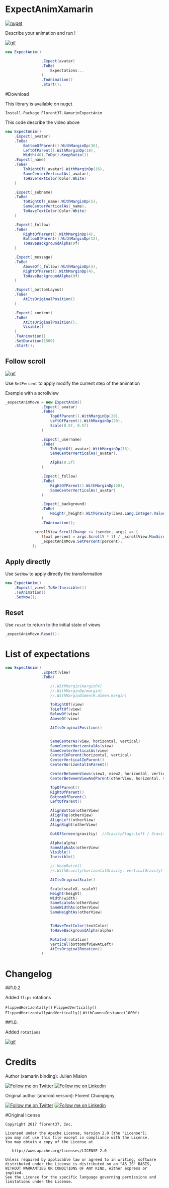 # ExpectAnimXamarin

[![nuget](https://img.shields.io/nuget/v/Florent37.XamarinExpectAnim.svg)](https://www.nuget.org/packages/Florent37.XamarinExpectAnim)

Describe your animation and run !

[![gif](https://raw.githubusercontent.com/florent37/ExpectAnim/master/media/sample.gif)](https://github.com/Julien-Mialon/ExpectAnimXamarin)

```csharp
new ExpectAnim()

                .Expect(avatar)
                .ToBe(
                    Expectations...
                )
                .ToAnimation()
                .Start();
```

#Download

This library is available on [nuget](https://www.nuget.org/packages/Florent37.XamarinExpectAnim) 

```
Install-Package Florent37.XamarinExpectAnim
```

This code describe the video above

```csharp
new ExpectAnim()
	.Expect(_avatar)
	.ToBe(
		BottomOfParent().WithMarginDp(36),
		LeftOfParent().WithMarginDp(16),
		Width(40).ToDp().KeepRatio())
	.Expect(_name)
	.ToBe(
		ToRightOf(_avatar).WithMarginDp(16),
		SameCenterVerticalAs(_avatar),
		ToHaveTextColor(Color.White)
	)

	.Expect(_subname)
	.ToBe(
		ToRightOf(_name).WithMarginDp(5),
		SameCenterVerticalAs(_name),
		ToHaveTextColor(Color.White)
	)

	.Expect(_follow)
	.ToBe(
		RightOfParent().WithMarginDp(4),
		BottomOfParent().WithMarginDp(12),
		ToHaveBackgroundAlpha(0f)
	)

	.Expect(_message)
	.ToBe(
		AboveOf(_follow).WithMarginDp(4),
		RightOfParent().WithMarginDp(4),
		ToHaveBackgroundAlpha(0f)
	)

	.Expect(_bottomLayout)
	.ToBe(
		AtItsOriginalPosition()
	)

	.Expect(_content)
	.ToBe(
		AtItsOriginalPosition(),
		Visible()
	)
	.ToAnimation()
	.SetDuration(1500)
	.Start();
```

## Follow scroll

[![gif](https://raw.githubusercontent.com/florent37/ExpectAnim/master/media/scroll.gif)](https://github.com/Julien-Mialon/ExpectAnimXamarin)

Use `SetPercent` to apply modify the current step of the animation

Exemple with a scrollview

```csharp
_expectAnimMove = new ExpectAnim()
				.Expect(_avatar)
				.ToBe(
					TopOfParent().WithMarginDp(20),
					LeftOfParent().WithMarginDp(20),
					Scale(0.5f, 0.5f)
				)

				.Expect(_username)
				.ToBe(
					ToRightOf(_avatar).WithMarginDp(16),
					SameCenterVerticalAs(_avatar),

					Alpha(0.5f)
				)

				.Expect(_follow)
				.ToBe(
					RightOfParent().WithMarginDp(20),
					SameCenterVerticalAs(_avatar)
				)

				.Expect(_background)
				.ToBe(
					Height(_height).WithGravity(Java.Lang.Integer.ValueOf((int)GravityFlags.Left), Java.Lang.Integer.ValueOf((int)GravityFlags.Top))
				)
				.ToAnimation();

			_scrollView.ScrollChange += (sender, args) => {
				float percent = args.ScrollY * 1f / _scrollView.MaxScrollAmount;
				_expectAnimMove.SetPercent(percent);
			};
```

## Apply directly

Use `SetNow` to apply directly the transformation

```csharp
new ExpectAnim()
	.Expect(_view).ToBe(Invisible())
	.ToAnimation()
	.SetNow();
```

## Reset

Use `reset` to return to the initial state of views

```csharp
_expectAnimMove.Reset():
```

# List of expectations

```csharp
new ExpectAnim()
                .Expect(view)
                .ToBe(

                    //.WithMargin(marginPx)
                    //.WithMarginDp(margin)
                    //.WithMarginDimen(R.dimen.margin)

                    ToRightOf(view)
                    ToLeftOf(view)
                    BelowOf(view)
                    AboveOf(view)

                    AtItsOriginalPosition()


                    SameCenterAs(view, horizontal, vertical)
                    SameCenterHorizontalAs(view)
                    SameCenterVerticalAs(view)
                    CenterInParent(horizontal, vertical)
                    CenterVerticalInParent()
                    CenterHorizontalInParent()

                    CenterBetweenViews(view1, view2, horizontal, vertical)
                    CenterBetweenViewAndParent(otherView, horizontal, vertical, toBeOnRight, toBeOnBottom)

                    TopOfParent()
                    RightOfParent()
                    BottomOfParent()
                    LeftOfParent()

                    AlignBottom(otherView)
                    AlignTop(otherView)
                    AlignLeft(otherView)
                    AlignRight(otherView)

                    OutOfScreen(gravitiy)  //GravityFlags.Left / GravityFlags.Right / GravityFlags.Top / GravityFlags.Bottom

                	Alpha(alpha)
                    SameAlphaAs(otherView)
                    Visible()
                    Invisible()

                    //.KeepRatio()
                    //.WithGravity(horizontalGravity, verticalGravity)

                    AtItsOriginalScale()

                    Scale(scaleX, scaleY)
                    Height(height)
                    Width(width)
                    SameScaleAs(otherView)
                    SameWidthAs(otherView)
                    SameHeightAs(otherView)


                    ToHaveTextColor(textColor)
                    ToHaveBackgroundAlpha(alpha)

                    Rotated(rotation)
                    Vertical(bottomOfViewAtLeft)
                    AtItsOriginalRotation()
                )

````

# Changelog

##1.0.2

Added `flips` rotations

`FlippedHorizontally()`
`FlippedVertically()`
`FlippedHorizontallyAndVertically()`
`WithCameraDistance(1000f)`

##1.0.

Added `rotations`

[![gif](https://raw.githubusercontent.com/florent37/ExpectAnim/master/media/rotations.gif)](https://github.com/Julien-Mialon/ExpectAnimXamarin)

# Credits

Author (xamarin binding): Julien Mialon

[![Follow me on Twitter](https://raw.githubusercontent.com/Julien-Mialon/ExpectAnimXamarin/32f4d7c7c8f995858cfdbe55e987e4cd69e84153/.assets/twitter.png)](https://twitter.com/Storm0x2A)
[![Follow me on Linkedin](https://raw.githubusercontent.com/Julien-Mialon/ExpectAnimXamarin/f543205233c75ecf453d330b5f3bfd4e7a746376/.assets/in.png)](https://fr.linkedin.com/in/julienmialon)

Original author (android version): Florent Champigny

[![Follow me on Twitter](https://raw.githubusercontent.com/Julien-Mialon/ExpectAnimXamarin/32f4d7c7c8f995858cfdbe55e987e4cd69e84153/.assets/twitter.png)](https://twitter.com/florent_champ)
[![Follow me on Linkedin](https://raw.githubusercontent.com/Julien-Mialon/ExpectAnimXamarin/f543205233c75ecf453d330b5f3bfd4e7a746376/.assets/in.png)](https://fr.linkedin.com/in/florentchampigny)

#Original license

    Copyright 2017 florent37, Inc.

    Licensed under the Apache License, Version 2.0 (the "License");
    you may not use this file except in compliance with the License.
    You may obtain a copy of the License at

       http://www.apache.org/licenses/LICENSE-2.0

    Unless required by applicable law or agreed to in writing, software
    distributed under the License is distributed on an "AS IS" BASIS,
    WITHOUT WARRANTIES OR CONDITIONS OF ANY KIND, either express or implied.
    See the License for the specific language governing permissions and
    limitations under the License.
